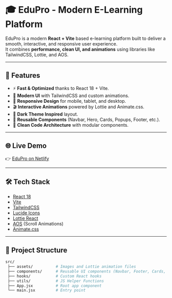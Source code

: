 # 🎓 EduPro - Modern E-Learning Platform

EduPro is a modern **React + Vite** based e-learning platform built to deliver a smooth, interactive, and responsive user experience.  
It combines **performance, clean UI, and animations** using libraries like TailwindCSS, Lottie, and AOS.

---

## 🚀 Features

- ⚡️ **Fast & Optimized** thanks to React 18 + Vite.
- 🎨 **Modern UI** with TailwindCSS and custom animations.
- 📱 **Responsive Design** for mobile, tablet, and desktop.
- 🎬 **Interactive Animations** powered by Lottie and Animate.css.
- 🌙 **Dark Theme Inspired** layout.
- 🧩 **Reusable Components** (Navbar, Hero, Cards, Popups, Footer, etc.).
- 📑 **Clean Code Architecture** with modular components.

---

## 🌐 Live Demo

👉 [EduPro on Netlify](https://e-learning-test.netlify.app/)

---

## 🛠 Tech Stack

- [React 18](https://react.dev/)
- [Vite](https://vitejs.dev/)
- [TailwindCSS](https://tailwindcss.com/)
- [Lucide Icons](https://lucide.dev/)
- [Lottie React](https://lottiefiles.com/)
- [AOS](https://michalsnik.github.io/aos/) (Scroll Animations)
- [Animate.css](https://animate.style/)

---

## 📂 Project Structure

```bash
src/
 ├── assets/          # Images and Lottie animation files
 ├── components/      # Reusable UI components (Navbar, Footer, Cards, etc.)
 ├── hooks/           # Custom React hooks
 ├── utils/           # JS Helper Functions
 ├── App.jsx          # Root app component
 └── main.jsx         # Entry point
